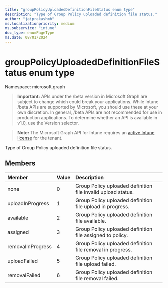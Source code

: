 ```yaml
---
title: "groupPolicyUploadedDefinitionFileStatus enum type"
description: "Type of Group Policy uploaded definition file status."
author: "jaiprakashmb"
ms.localizationpriority: medium
ms.subservice: "intune"
doc_type: enumPageType
ms.date: 08/01/2024
---
```


# groupPolicyUploadedDefinitionFileStatus enum type

Namespace: microsoft.graph

> **Important:** APIs under the /beta version in Microsoft Graph are subject to change which could break your applications. While Intune /beta APIs are supported by Microsoft, you should use these at your own discretion. In general, /beta APIs are not recommended for use in production applications. To determine whether an API is available in v1.0, use the Version selector.

> **Note:** The Microsoft Graph API for Intune requires an [active Intune license](https://go.microsoft.com/fwlink/?linkid=839381) for the tenant.

Type of Group Policy uploaded definition file status.

## Members
|Member|Value|Description|
|:---|:---|:---|
|none|0|Group Policy uploaded definition file invalid upload status.|
|uploadInProgress|1|Group Policy uploaded definition file upload in progress.|
|available|2|Group Policy uploaded definition file available.|
|assigned|3|Group Policy uploaded definition file assigned to policy.|
|removalInProgress|4|Group Policy uploaded definition file removal in progress.|
|uploadFailed|5|Group Policy uploaded definition file upload failed.|
|removalFailed|6|Group Policy uploaded definition file removal failed.|